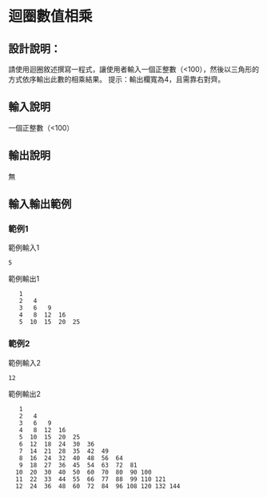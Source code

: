 # 迴圈數值相乘

## 設計說明：
請使用迴圈敘述撰寫一程式，讓使用者輸入一個正整數（<100），然後以三角形的方式依序輸出此數的相乘結果。
提示：輸出欄寬為4，且需靠右對齊。

## 輸入說明
一個正整數（<100）


## 輸出說明
無


## 輸入輸出範例

### 範例1
範例輸入1
```
5
```
範例輸出1
```
   1
   2   4
   3   6   9
   4   8  12  16
   5  10  15  20  25
```
### 範例2
範例輸入2
```
12
```
範例輸出2
```
   1
   2   4
   3   6   9
   4   8  12  16
   5  10  15  20  25
   6  12  18  24  30  36
   7  14  21  28  35  42  49
   8  16  24  32  40  48  56  64
   9  18  27  36  45  54  63  72  81
  10  20  30  40  50  60  70  80  90 100
  11  22  33  44  55  66  77  88  99 110 121
  12  24  36  48  60  72  84  96 108 120 132 144
```